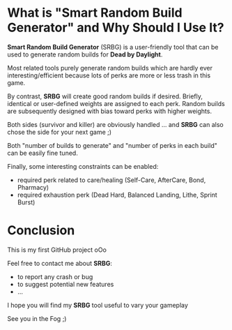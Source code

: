 # What is "Smart Random Build Generator" and Why Should I Use It?

**Smart Random Build Generator** (SRBG) is a user-friendly tool that can be used to generate random builds for **Dead by Daylight**.

Most related tools purely generate random builds which are hardly ever interesting/efficient because lots of perks are more or less trash in this game.

By contrast, **SRBG** will create good random builds if desired.
Briefly, identical or user-defined weights are assigned to each perk.
Random builds are subsequently designed with bias toward perks with higher weights.

Both sides (survivor and killer) are obviously handled ... and **SRBG** can also chose the side for your next game ;)

Both "number of builds to generate" and "number of perks in each build" can be easily fine tuned.

Finally, some interesting constraints can be enabled:
* required perk related to care/healing (Self-Care, AfterCare, Bond, Pharmacy)
* required exhaustion perk (Dead Hard, Balanced Landing, Lithe, Sprint Burst)

# Conclusion

This is my first GitHub project oOo

Feel free to contact me about **SRBG**:
* to report any crash or bug
* to suggest potential new features
* ...

I hope you will find my **SRBG** tool useful to vary your gameplay

See you in the Fog ;)
